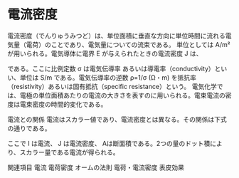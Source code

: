 # 電流密度

電流密度（でんりゅうみつど）は、単位面積に垂直な方向に単位時間に流れる電気量（電荷）のことであり、電気量についての流束である。
単位としては A/m² が用いられる。電気導体に電界 E が与えられたときの電流密度 J は、

である。ここに比例定数 σ は電気伝導率 あるいは導電率（conductivity）といい、単位は S/m である。電気伝導率の逆数 ρ=1/σ (Ω・m) を抵抗率（resistivity）あるいは固有抵抗（specific resistance）という。 
電気化学では、電極の単位面積あたりの電流の大きさを表すのに用いられる。電束電流の密度は電束密度の時間的変化である。

電流との関係
電流はスカラー値であり、電流密度とは異なる。その関係は下式の通りである。

ここで I は電流、 J は電流密度、 Aは断面積である。2つの量のドット積により、スカラー量である電流が得られる。

関連項目
電流
電荷密度
オームの法則
電荷・電流密度
表皮効果